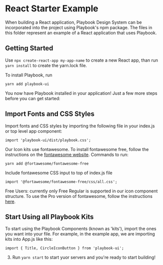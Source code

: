 # React Starter Example

When building a React application, Playbook Design System can be incorporated into the project using Playbook's npm package. The files in this folder represent an example of a React application that uses Playbook.

## Getting Started

Use ``` npx create-react-app my-app-name ``` to create a new React app, than run ```yarn install``` to create the yarn.lock file. 

To install Playbook, run 

```
yarn add playbook-ui
```

You now have Playbook installed in your application! Just a few more steps before you can get started:

## Import Fonts and CSS Styles

Import fonts and CSS styles by importing the following file in your index.js or top level app component:

```
import 'playbook-ui/dist/playbook.css';
```

Our Icon kits use fontawesome. To install fontawesome free, follow the instructions on the [fontawesome website](https://fontawesome.com/v6/docs/web/use-with/react/). Commands to run:

```
yarn add @fortawesome/fontawesome-free
```

Include fontawesome CSS input to top of index.js file

```
import '@fortawesome/fontawesome-free/css/all.css';

```

Free Users: currently only Free Regular is supported in our icon component structure. To use the Pro version of fontawesome, follow the instructions [here](https://fontawesome.com/v6/docs/web/setup/packages#set-up-npm-token-for-a-specific-project).


## Start Using all Playbook Kits

To start using the Playbook Components (known as 'kits'), import the ones you want into your file. For example, in the example app, we are importing kits into App.js like this:

```
import { Title, CircleIconButton } from 'playbook-ui';

```

3) Run ``` yarn start ``` to start yuor servers and you're ready to start building!